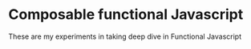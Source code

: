 # Composable functional Javascript

These are my experiments in taking deep dive in Functional Javascript